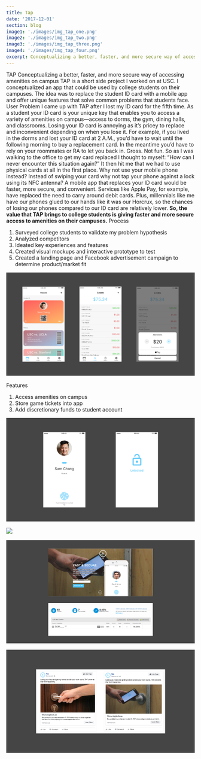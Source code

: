 ```yaml
---
title: Tap
date: '2017-12-01'
section: blog
image1: './images/img_tap_one.png'
image2: './images/img_tap_two.png'
image3: './images/img_tap_three.png'
image4: './images/img_tap_four.png'
excerpt: Conceptualizing a better, faster, and more secure way of accessing amenities on campus.
---
```


<content-title>
TAP
</content-title>
<content-excerpt>
Conceptualizing a better, faster, and more secure way of accessing amenities on campus 
</content-excerpt>
<content>
TAP is a short side project I worked on at USC. I conceptualized an app that could be used by college students on their campuses. The idea was to replace the student ID card with a mobile app and offer unique features that solve common problems that students face.
</content>

<content-header>
User Problem
</content-header>
<content>
I came up with TAP after I lost my ID card for the fifth time. As a student your ID card is your unique key that enables you to access a variety of amenities on campus—access to dorms, the gym, dining halls, and classrooms. Losing your ID card is annoying as it’s pricey to replace and inconvenient depending on when you lose it. For example, if you lived in the dorms and lost your ID card at 2 A.M., you’d have to wait until the following morning to buy a replacement card. In the meantime you’d have to rely on your roommates or RA to let you back in. Gross. Not fun.
</content>
<content>
So as I was walking to the office to get my card replaced I thought to myself: “How can I never encounter this situation again?” It then hit me that we had to use physical cards at all in the first place. Why not use your mobile phone instead? Instead of swiping your card why not tap your phone against a lock using its NFC antenna? A mobile app that replaces your ID card would be faster, more secure, and convenient.
</content>
<content>
Services like Apple Pay, for example, have replaced the need to carry around debit cards. Plus, millennials like me have our phones glued to our hands like it was our Horcrux, so the chances of losing our phones compared to our ID card are relatively lower.
</content>
<content>
<strong>So, the value that TAP brings to college students is giving faster and more secure access to amenities on their campuses.</strong>
</content>
<content-header>
Process
</content-header>
<content>
<ol>
<li>Surveyed college students to validate my problem hypothesis</li>
<li>Analyzed competitors</li>
<li>Ideated key experiences and features</li>
<li>Created visual mockups and interactive prototype to test</li>
<li>Created a landing page and Facebook advertisement campaign to determine product/market fit</li>
</ol>
</content>

![TAP](./images/img_tap_screens.png 'Adding credits')

<content-header>
Features
</content-header>
<content>
<ol>
<li>Access amenities on campus</li>
<li>Store game tickets into app</li>
<li>Add discretionary funds to student account</li>
</ol>
</content>

![TAP](./images/img_tap_screens_cont.png 'Unlock screens')

<gif>
<img src="https://www.dropbox.com/s/bwarwxedksryp1h/gif_tap_animations.gif?raw=1" />
</gif>

![TAP](./images/img_tap_campaign.png 'Landing page campaign')

![TAP](./images/img_tap_fb.png 'Facebook ads')
